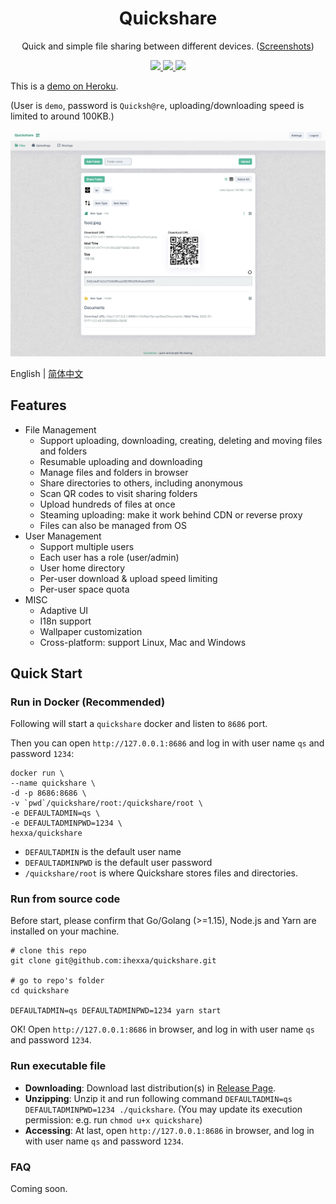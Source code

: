 <h1 align="center">
  Quickshare
</h1>
<p align="center">
  Quick and simple file sharing between different devices.
  (<a href="https://github.com/ihexxa/quickshare/blob/main/docs/screenshots.md">Screenshots</a>)
</p>
<p align="center">
  <a href="https://github.com/ihexxa/quickshare/actions">
    <img src="https://github.com/ihexxa/quickshare/workflows/quickshare-ci/badge.svg" />
  </a>
  <a href="https://goreportcard.com/report/github.com/ihexxa/quickshare">
    <img src="https://goreportcard.com/badge/github.com/ihexxa/quickshare" />
  </a>
  <a href="https://gitter.im/quickshare/Lobby?utm_source=share-link&utm_medium=link&utm_campaign=share-link">
    <img src="https://badges.gitter.im/Join%20Chat.svg" />
  </a>
<p>

This is a [demo on Heroku](https://hexxa-quickshare.herokuapp.com/).

(User is `demo`, password is `Quicksh@re`, uploading/downloading speed is limited to around 100KB.)

![Quickshare on desktop](./docs/imgs/desktop_3.png)

English | [简体中文](./docs/README_zh-cn.md)

## Features

- File Management
  - Support uploading, downloading, creating, deleting and moving files and folders
  - Resumable uploading and downloading
  - Manage files and folders in browser
  - Share directories to others, including anonymous
  - Scan QR codes to visit sharing folders
  - Upload hundreds of files at once
  - Steaming uploading: make it work behind CDN or reverse proxy
  - Files can also be managed from OS
- User Management
  - Support multiple users
  - Each user has a role (user/admin)
  - User home directory
  - Per-user download & upload speed limiting
  - Per-user space quota
- MISC
  - Adaptive UI
  - I18n support
  - Wallpaper customization
  - Cross-platform: support Linux, Mac and Windows

## Quick Start

### Run in Docker (Recommended)

Following will start a `quickshare` docker and listen to `8686` port.

Then you can open `http://127.0.0.1:8686` and log in with user name `qs` and password `1234`:

```
docker run \
--name quickshare \
-d -p 8686:8686 \
-v `pwd`/quickshare/root:/quickshare/root \
-e DEFAULTADMIN=qs \
-e DEFAULTADMINPWD=1234 \
hexxa/quickshare
```

- `DEFAULTADMIN` is the default user name
- `DEFAULTADMINPWD` is the default user password
- `/quickshare/root` is where Quickshare stores files and directories.

### Run from source code

Before start, please confirm that Go/Golang (>=1.15), Node.js and Yarn are installed on your machine.

```
# clone this repo
git clone git@github.com:ihexxa/quickshare.git

# go to repo's folder
cd quickshare

DEFAULTADMIN=qs DEFAULTADMINPWD=1234 yarn start
```

OK! Open `http://127.0.0.1:8686` in browser, and log in with user name `qs` and password `1234`.

### Run executable file

- **Downloading**: Download last distribution(s) in [Release Page](https://github.com/ihexxa/quickshare/releases).
- **Unzipping**: Unzip it and run following command `DEFAULTADMIN=qs DEFAULTADMINPWD=1234 ./quickshare`. (You may update its execution permission: e.g. run `chmod u+x quickshare`)
- **Accessing**: At last, open `http://127.0.0.1:8686` in browser, and log in with user name `qs` and password `1234`.

### FAQ

Coming soon.
